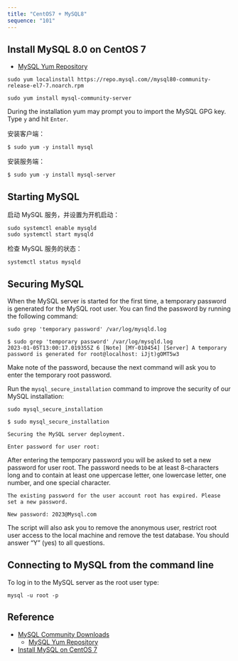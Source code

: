 ```yaml
---
title: "CentOS7 + MySQL8"
sequence: "101"
---
```


## Install MySQL 8.0 on CentOS 7

- [MySQL Yum Repository](https://dev.mysql.com/downloads/repo/yum/)

```text
sudo yum localinstall https://repo.mysql.com//mysql80-community-release-el7-7.noarch.rpm
```

```text
sudo yum install mysql-community-server
```

During the installation yum may prompt you to import the MySQL GPG key.
Type `y` and hit `Enter`.

安装客户端：

```text
$ sudo yum -y install mysql
```

安装服务端：

```text
$ sudo yum -y install mysql-server
```

## Starting MySQL

启动 MySQL 服务，并设置为开机启动：

```text
sudo systemctl enable mysqld
sudo systemctl start mysqld
```

检查 MySQL 服务的状态：

```text
systemctl status mysqld
```

## Securing MySQL

When the MySQL server is started for the first time,
a temporary password is generated for the MySQL root user.
You can find the password by running the following command:

```text
sudo grep 'temporary password' /var/log/mysqld.log
```

```text
$ sudo grep 'temporary password' /var/log/mysqld.log
2023-01-05T13:00:17.019355Z 6 [Note] [MY-010454] [Server] A temporary password is generated for root@localhost: iJjt)gOMT5w3
```

Make note of the password,
because the next command will ask you to enter the temporary root password.

Run the `mysql_secure_installation` command to improve the security of our MySQL installation:

```text
sudo mysql_secure_installation
```

```text
$ sudo mysql_secure_installation

Securing the MySQL server deployment.

Enter password for user root:
```

After entering the temporary password you will be asked to set a new password for user root.
The password needs to be at least 8-characters long and to contain at least one uppercase letter,
one lowercase letter, one number, and one special character.

```text
The existing password for the user account root has expired. Please set a new password.

New password: 2023@Mysql.com
```

The script will also ask you to remove the anonymous user,
restrict root user access to the local machine and remove the test database.
You should answer “Y” (yes) to all questions.

## Connecting to MySQL from the command line

To log in to the MySQL server as the root user type:

```text
mysql -u root -p
```

## Reference

- [MySQL Community Downloads](https://dev.mysql.com/downloads/)
  - [MySQL Yum Repository](https://dev.mysql.com/downloads/repo/yum/)
- [Install MySQL on CentOS 7](https://linuxize.com/post/install-mysql-on-centos-7/)
